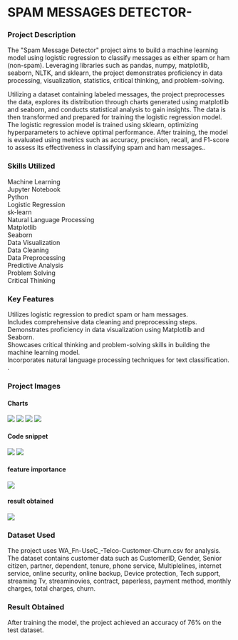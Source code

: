 # SPAM MESSAGES DETECTOR-<br>
### Project Description<br>
The "Spam Message Detector" project aims to build a machine learning model
using logistic regression to classify messages as either spam or ham (non-spam). 
Leveraging libraries such as pandas, numpy, matplotlib, seaborn, NLTK, and sklearn, 
the project demonstrates proficiency in data processing, visualization, statistics, 
critical thinking, and problem-solving.

Utilizing a dataset containing labeled messages, the project preprocesses the data, 
explores its distribution through charts generated using matplotlib and seaborn, 
and conducts statistical analysis to gain insights. The data is then transformed 
and prepared for training the logistic regression model.
The logistic regression model is trained using sklearn, optimizing hyperparameters 
to achieve optimal performance. After training, the model is evaluated using metrics 
such as accuracy, precision, recall, and F1-score to assess its effectiveness in classifying 
spam and ham messages..<br>
### Skills Utilized<br>
Machine Learning<br>
Jupyter Notebook<br>
Python<br>
Logistic Regression<br>
sk-learn<br>
Natural Language Processing <br>
Matplotlib<br>
Seaborn<br>
Data Visualization<br>
Data Cleaning<br>
Data Preprocessing<br>
Predictive Analysis<br>
Problem Solving<br>
Critical Thinking<br>
### Key Features<br>
Utilizes logistic regression to predict spam or ham messages.<br>
Includes comprehensive data cleaning and preprocessing steps.<br>
Demonstrates proficiency in data visualization using Matplotlib and Seaborn.<br>
Showcases critical thinking and problem-solving skills in building the machine learning model.<br>
Incorporates natural language processing techniques for text classification.<br>
.<br>
### Project Images<br>
#### Charts
![](IMG_20240211_084109.jpg)
![](IMG_20240211_084234.jpg)
![](IMG_20240211_084327.jpg)
![](IMG_20240211_084417.jpg)

#### Code snippet<br>
![](Screenshot_2024-02-11-08-58-06-71_e2d5b3f32b79de1d45acd1fad96fbb0f.jpg)
![](Screenshot_2024-02-11-08-57-56-43_e2d5b3f32b79de1d45acd1fad96fbb0f.jpg)
#### feature importance 
![](IMG_20240211_091136.jpg)
#### result obtained<br>
![](Screenshot_2024-02-11-09-40-13-52_e2d5b3f32b79de1d45acd1fad96fbb0f.jpg)
### Dataset Used<br>
The project uses WA_Fn-UseC_-Telco-Customer-Churn.csv for analysis. The dataset contains customer data such as CustomerID, Gender, Senior citizen, partner, dependent, tenure, phone service, Multiplelines, internet service, online security, online backup, Device protection, Tech support, streaming Tv, streaminovies, contract, paperless, payment method, monthly charges, total charges, churn.<br>
### Result Obtained<br>
After training the model, the project achieved an accuracy of 76% on the test dataset.<br>
<br>
